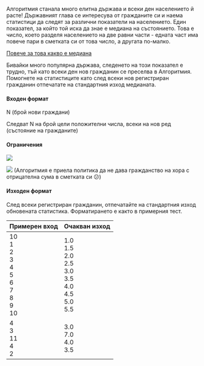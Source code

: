 Алгоритмия станала много елитна държава и всеки ден населението й расте! Държавният глава се интересува от гражданите си и наема статистици да следят за различни показатели на населението. Един показател, за който той иска да знае е медиана на състоянието. Това е число, което разделя населението на две равни части - едната част има повече пари в сметката си от това число, а другата по-малко.

[Повече за това какво е медиана](https://en.wikipedia.org/wiki/Median)

Бивайки много популярна държава, следенето на този показател е трудно, тъй като всеки ден нов гражданин се преселва в Алгоритмия. Помогнете на статистиците като след всеки нов регистриран гражданин отпечатате на стандартния изход медианата.

#### Входен формат

N (брой нови граждани)

Следват N на брой цели положителни числа, всеки на нов ред (състояние на гражданите)

#### Ограничения

<img src="https://latex.codecogs.com/svg.latex?\Large&space;1\le{N}\le{500000}">

<img src="https://latex.codecogs.com/svg.latex?\Large&space;0\le{a_i}\le{2^{24}"> (Алгоритмия е приела политика да не дава гражданство на хора с отрицателна сума в сметката си 😕)

#### Изходен формат

След всеки регистриран гражданин, отпечатайте на стандартния изход обновената статистика. Форматирането е както в примерния тест.

Примерен вход|Очакван изход
-|-
10<br>1<br>2<br>3<br>4<br>5<br>6<br>7<br>8<br>9<br>10|1.0<br>1.5<br>2.0<br>2.5<br>3.0<br>3.5<br>4.0<br>4.5<br>5.0<br>5.5
4<br>3<br>11<br>4<br>2|3.0<br>7.0<br>4.0<br>3.5
